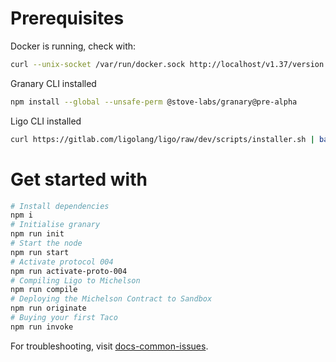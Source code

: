 # Prerequisites
Docker is running, check with: 

```zsh
curl --unix-socket /var/run/docker.sock http://localhost/v1.37/version
```

Granary CLI installed
```zsh
npm install --global --unsafe-perm @stove-labs/granary@pre-alpha
```

Ligo CLI installed
```zsh
curl https://gitlab.com/ligolang/ligo/raw/dev/scripts/installer.sh | bash -s "next"
```

# Get started with

```zsh
# Install dependencies
npm i
# Initialise granary
npm run init
# Start the node
npm run start
# Activate protocol 004
npm run activate-proto-004
# Compiling Ligo to Michelson
npm run compile
# Deploying the Michelson Contract to Sandbox 
npm run originate
# Buying your first Taco
npm run invoke
```

For troubleshooting, visit
[docs-common-issues](https://stove-labs.github.io/granary/docs/getting-started-install#troubleshooting-common-issues).
